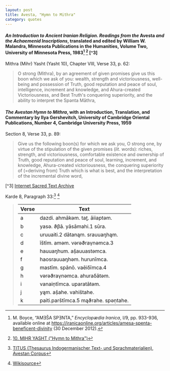 ```yaml
---
layout: post
title: Avesta, "Hymn to Mithra"
category: quotes
---
```


#### *An Introduction to Ancient Iranian Religion. Readings from the* Avesta *and the Achaemenid Inscriptions*, translated and edited by William W. Malandra, Minnesota Publications in the Humanities, Volume Two, University of Minnesota Press, 1983[^1] [^2] [^3]

Mithra (Mihr) Yasht (Yasht 10), Chapter VIII, Verse 33, p. 62:

> O strong (Mithra), by an agreement of given promises give us this boon which we ask of you: wealth, strength and victoriousness, well-being and possession of Truth, good reputation and peace of soul, intelligence, increment and knowledge, and Ahura-created Victoriousness, and Best Truth's conquering superiority, and the ability to interpret the Spənta Māthra,

#### *The Avestan Hymn to Mithra*, with an Introduction, Translation, and Commentary by Ilya Gershevitch, University of Cambridge Oriental Publications, Number 4, Cambridge University Press, 1959

Section 8, Verse 33, p. 89:

> Give us the following boon(s) for which we ask you, O strong one, by virtue of the stipulation of the given promises (*lit.* words): riches, strength, and victoriousness, comfortable existence and ownership of Truth, good reputation and peace of soul, learning, increment, and knowledge, Ahura-created victoriousness, the conquering superiority of (=deriving from) Truth which is what is best, and the interpretation of the incremental divine word,

[^1]: M. Boyce, “AMƎŠA SPƎNTA,” *Encyclopædia Iranica*, I/9, pp. 933-936, available online at <https://iranicaonline.org/articles/amesa-spenta-beneficent-divinity> (30 December 2012).

[^2]: [10. MIHR YASHT ("Hymn to Mithra")](http://www.avesta.org/ka/yt10sbe.htm)

[^3] [Internet Sacred Text Archive](https://sacred-texts.com/zor/index.htm)

Karde 8, Paragraph 33:[^4] [^5]

> | Verse   | Text                                |
> |----------|--------------------------------------|
> | a| dazdi. ahmākəm. tat̰. āiiaptəm.      |
> | b| yasə. ϑβā. yāsāmahi.1 sūra.         |
> | c| uruuaiti.2 dātanąm. srauuaŋhąm.     |
> | d| īštīm. aməm. vərəϑraγnəmca.3        |
> | e| hauuaŋhum. aṣ̌auuastəmca.            |
> | f| haosrauuaŋhəm. hurunīmca.           |
> | g| mastīm. spānō. vaēiδīmca.4          |
> | h| vərəϑraγnəmca. ahuraδātəm.          |
> | i| vanaiṇtīmca. uparatātəm.            |
> | j| yąm. aṣ̌ahe. vahištahe.              |
> | k| paiti.parštīmca.5 mąϑrahe. spəṇtahe.|

[^4]: [TITUS (Thesaurus Indogermanischer Text- und Sprachmaterialien), Avestan Corpus](https://titus.fkidg1.uni-frankfurt.de/texte/etcs/iran/airan/avesta/avest.htm?avest083.htm#Avest._Yt_10_33_a)

[^5]: [Wikisource](https://wikisource.org/wiki/Avesta/Ya%C5%A1t)